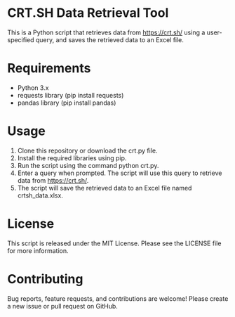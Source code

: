 
# CRT.SH Data Retrieval Tool

This is a Python script that retrieves data from https://crt.sh/ using a user-specified query, and saves the retrieved data to an Excel file.

# Requirements
* Python 3.x
* requests library (pip install requests)
* pandas library (pip install pandas)

# Usage
1. Clone this repository or download the crt.py file.
2. Install the required libraries using pip.
3. Run the script using the command python crt.py.
4. Enter a query when prompted. The script will use this query to retrieve data from https://crt.sh/.
5. The script will save the retrieved data to an Excel file named crtsh_data.xlsx.

# License
This script is released under the MIT License. Please see the LICENSE file for more information.

# Contributing
Bug reports, feature requests, and contributions are welcome! Please create a new issue or pull request on GitHub.
